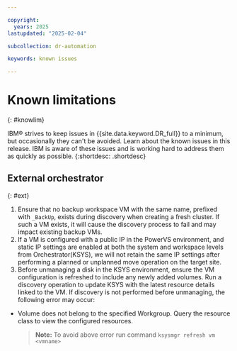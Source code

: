 ```yaml
---

copyright:
  years: 2025
lastupdated: "2025-02-04"

subcollection: dr-automation

keywords: known issues

---
```


# Known limitations
{: #knowlim}

IBM® strives to keep issues in {{site.data.keyword.DR_full}} to a minimum, but occasionally they can't be avoided. Learn about the known issues in this release. IBM is aware of these issues and is working hard to address them as quickly as possible.
{:shortdesc: .shortdesc}

## External orchestrator
{: #ext}

1. Ensure that no backup workspace VM with the same name, prefixed with `_BackUp`, exists during discovery when creating a fresh cluster. If such a VM exists, it will cause the discovery process to fail and may impact existing backup VMs.
2. If a VM is configured with a public IP in the PowerVS environment, and static IP settings are enabled at both the system and workspace levels from Orchestrator(KSYS), we will not retain the same IP settings after performing a planned or unplanned move operation on the target site.
3. Before unmanaging a disk in the KSYS environment, ensure the VM configuration is refreshed to include any newly added volumes. Run a discovery operation to update KSYS with the latest resource details linked to the VM. If discovery is not performed before unmanaging, the following error may occur:

  - Volume does not belong to the specified Workgroup. Query the resource class to view the configured resources.
    >**Note:** To avoid above error run command `ksysmgr refresh vm <vmname>`
